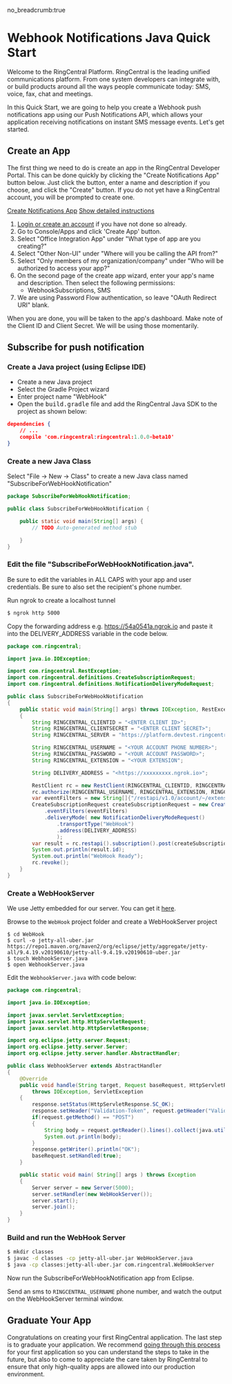 no_breadcrumb:true

# Webhook Notifications Java Quick Start

Welcome to the RingCentral Platform. RingCentral is the leading unified communications platform. From one system developers can integrate with, or build products around all the ways people communicate today: SMS, voice, fax, chat and meetings.

In this Quick Start, we are going to help you create a Webhook push notifications app using our Push Notifications API, which allows your application receiving notifications on instant SMS message events. Let's get started.

## Create an App

The first thing we need to do is create an app in the RingCentral Developer Portal. This can be done quickly by clicking the "Create Notifications App" button below. Just click the button, enter a name and description if you choose, and click the "Create" button. If you do not yet have a RingCentral account, you will be prompted to create one.

<a target="_new" href="https://developer.ringcentral.com/new-app?name=Webhook+Notifications+Quick+Start+App&desc=A+simple+app+to+demo+creating+an+SMS+Notification+RingCentral&public=false&type=ServerOther&carriers=7710,7310,3420&permissions=SubscriptionWebhook,SMS&redirectUri=" class="btn btn-primary">Create Notifications App</a>
<a class="btn-link btn-collapse" data-toggle="collapse" href="#create-app-instructions" role="button" aria-expanded="false" aria-controls="create-app-instructions">Show detailed instructions</a>

<div class="collapse" id="create-app-instructions">
<ol>
<li><a href="https://developer.ringcentral.com/login.html#/">Login or create an account</a> if you have not done so already.</li>
<li>Go to Console/Apps and click 'Create App' button.</li>
<li>Select "Office Integration App" under "What type of app are you creating?"</li>
<li>Select "Other Non-UI" under "Where will you be calling the API from?"
<li>Select "Only members of my organization/company" under "Who will be authorized to access your app?"
<li>On the second page of the create app wizard, enter your app's name and description. Then select the following permissions:
  <ul>
    <li>WebhookSubscriptions, SMS</li>
  </ul>
  </li>
<li>We are using Password Flow authentication, so leave "OAuth Redirect URI" blank.</li>
</ol>
</div>

When you are done, you will be taken to the app's dashboard. Make note of the Client ID and Client Secret. We will be using those momentarily.

## Subscribe for push notification

### Create a Java project (using Eclipse IDE)

* Create a new Java project
* Select the Gradle Project wizard
* Enter project name "WebHook"
* Open the <tt>build.gradle</tt> file and add the RingCentral Java SDK to the project as shown below:

```json hl_lines="3",linenums="1"
dependencies {
    // ...
    compile 'com.ringcentral:ringcentral:1.0.0-beta10'
}
```

### Create a new Java Class

Select "File -> New -> Class" to create a new Java class named "SubscribeForWebHookNotification"

```java
package SubscribeForWebHookNotification;

public class SubscribeForWebHookNotification {

	public static void main(String[] args) {
		// TODO Auto-generated method stub

	}
}
```

### Edit the file "SubscribeForWebHookNotification.java".

Be sure to edit the variables in ALL CAPS with your app and user credentials. Be sure to also set the recipient's phone number.

Run ngrok to create a localhost tunnel

```bash
$ ngrok http 5000
```

Copy the forwarding address e.g. https://54a0541a.ngrok.io and paste it into the DELIVERY_ADDRESS variable in the code below.

```java
package com.ringcentral;

import java.io.IOException;

import com.ringcentral.RestException;
import com.ringcentral.definitions.CreateSubscriptionRequest;
import com.ringcentral.definitions.NotificationDeliveryModeRequest;

public class SubscribeForWebHookNotification
{
    public static void main(String[] args) throws IOException, RestException
    {
        String RINGCENTRAL_CLIENTID = "<ENTER CLIENT ID>";
        String RINGCENTRAL_CLIENTSECRET = "<ENTER CLIENT SECRET>";
        String RINGCENTRAL_SERVER = "https://platform.devtest.ringcentral.com";

        String RINGCENTRAL_USERNAME = "<YOUR ACCOUNT PHONE NUMBER>";
        String RINGCENTRAL_PASSWORD = "<YOUR ACCOUNT PASSWORD>";
        String RINGCENTRAL_EXTENSION = "<YOUR EXTENSION";

        String DELIVERY_ADDRESS = "<https://xxxxxxxxx.ngrok.io>";

        RestClient rc = new RestClient(RINGCENTRAL_CLIENTID, RINGCENTRAL_CLIENTSECRET, RINGCENTRAL_SERVER_URL);
        rc.authorize(RINGCENTRAL_USERNAME, RINGCENTRAL_EXTENSION, RINGCENTRAL_PASSWORD);
        var eventFilters = new String[]{"/restapi/v1.0/account/~/extension/~/message-store/instant?type=SMS"}
        CreateSubscriptionRequest createSubscriptionRequest = new CreateSubscriptionRequest()
            .eventFilters(eventFilters)
            .deliveryMode( new NotificationDeliveryModeRequest()
                .transportType("WebHook")
                .address(DELIVERY_ADDRESS)
                );
        var result = rc.restapi().subscription().post(createSubscriptionRequest);
        System.out.println(result.id);
        System.out.println("WebHook Ready");
        rc.revoke();
    }
}
```

### Create a WebHookServer

We use Jetty embedded for our server. You can get it [here](https://www.eclipse.org/jetty/documentation/current/advanced-embedding.html).

Browse to the `WebHook` project folder and create a WebHookServer project

```
$ cd WebHook
$ curl -o jetty-all-uber.jar https://repo1.maven.org/maven2/org/eclipse/jetty/aggregate/jetty-all/9.4.19.v20190610/jetty-all-9.4.19.v20190610-uber.jar
$ touch WebhookServer.java
$ open WebhookServer.java
```

Edit the `WebhookServer.java` with code below:

```Java
package com.ringcentral;

import java.io.IOException;

import javax.servlet.ServletException;
import javax.servlet.http.HttpServletRequest;
import javax.servlet.http.HttpServletResponse;

import org.eclipse.jetty.server.Request;
import org.eclipse.jetty.server.Server;
import org.eclipse.jetty.server.handler.AbstractHandler;

public class WebhookServer extends AbstractHandler
{
    @Override
    public void handle(String target, Request baseRequest, HttpServletRequest request, HttpServletResponse response)
        throws IOException, ServletException
    {
        response.setStatus(HttpServletResponse.SC_OK);
        response.setHeader("Validation-Token", request.getHeader("Validation-Token"));
        if(request.getMethod() == "POST")
        {
            String body = request.getReader().lines().collect(java.util.stream.Collectors.joining(System.lineSeparator()));
            System.out.println(body);
        }
        response.getWriter().println("OK");
        baseRequest.setHandled(true);
    }

    public static void main( String[] args ) throws Exception
    {
        Server server = new Server(5000);
        server.setHandler(new WebHookServer());
        server.start();
        server.join();
    }
}
```

### Build and run the WebHook Server

```bash
$ mkdir classes
$ javac -d classes -cp jetty-all-uber.jar WebHookServer.java
$ java -cp classes:jetty-all-uber.jar com.ringcentral.WebHookServer
```

Now run the SubscribeForWebHookNotification app from Eclipse.

Send an sms to `RINGCENTRAL_USERNAME` phone number, and watch the output on the WebHookServer terminal window.

## Graduate Your App

Congratulations on creating your first RingCentral application. The last step is to graduate your application. We recommend [going through this process](../../../../basics/production) for your first application so you can understand the steps to take in the future, but also to come to appreciate the care taken by RingCentral to ensure that only high-quality apps are allowed into our production environment.
